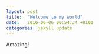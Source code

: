 ```yaml
---
layout: post
title:  "Welcome to my world"
date:   2016-06-06 00:54:34 +0100
categories: jekyll update
---
```

Amazing!
